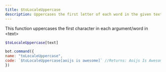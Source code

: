 ```yaml
---
title: $toLocaleUppercase
description: Uppercases the first letter of each word in the given text
---
```


This function uppercases the first character in each argument/word in &lt;text&gt;

```php
$toLocaleUppercase[text]
```

```javascript
bot.command({
name: "toLocaleUppercase",
code: `$toLocaleUppercase[aoijs is awesome]` //Returns: Aoijs Is Awesome
})
```

